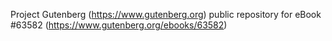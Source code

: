 Project Gutenberg (https://www.gutenberg.org) public repository for
eBook #63582 (https://www.gutenberg.org/ebooks/63582)
